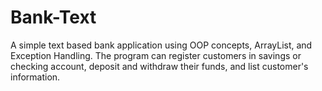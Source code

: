 # Bank-Text

A simple text based bank application using OOP concepts, ArrayList, and Exception Handling.
The program can register customers in savings or checking account, deposit and withdraw their funds, and list customer's information.
